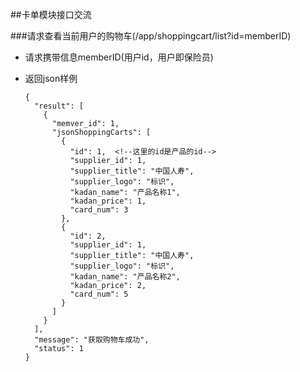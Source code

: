 ##卡单模块接口交流

###请求查看当前用户的购物车(/app/shoppingcart/list?id=memberID)
* 请求携带信息memberID(用户id，用户即保险员)
* 返回json样例

	```
	{
	  "result": [
		{
		  "memver_id": 1,
		  "jsonShoppingCarts": [
			{
			  "id": 1,	<!--这里的id是产品的id-->
			  "supplier_id": 1,
			  "supplier_title": "中国人寿",
			  "supplier_logo": "标识",
			  "kadan_name": "产品名称1",
			  "kadan_price": 1,
			  "card_num": 3
			},
			{
			  "id": 2,
			  "supplier_id": 1,
			  "supplier_title": "中国人寿",
			  "supplier_logo": "标识",
			  "kadan_name": "产品名称2",
			  "kadan_price": 2,
			  "card_num": 5
			}
		  ]
		}
	  ],
	  "message": "获取购物车成功",
	  "status": 1
	}
	```